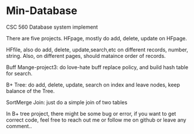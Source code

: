# Min-Database
CSC 560 Database system implement

There are five projects. HFpage, mostly do add, delete, update on HFpage.

HFfile, also do add, delete, update,search,etc on different records, number, string. Also, on different pages, should mataince order of records.

Buff Mange-project3: do love-hate buff replace policy, and build hash table for search. 

B+ Tree: do add, delete, update, search on index and leave nodes, keep balance of the Tree.

SortMerge Join: just do a simple join of two tables

In B+ tree project, there might be some bug or error, if you want to get correct code, feel free to reach out me 
or follow me on github or leave any comment..
